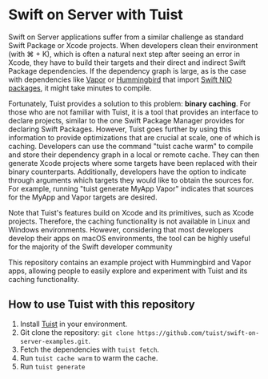 # Swift on Server with Tuist

Swift on Server applications suffer from a similar challenge as standard Swift Package or Xcode projects. When developers clean their environment (with ⌘ + K), which is often a natural next step after seeing an error in Xcode, they have to build their targets and their direct and indirect Swift Package dependencies. If the dependency graph is large, as is the case with dependencies like [Vapor](https://vapor.codes) or [Hummingbird](https://github.com/hummingbird-project/hummingbird) that import [Swift NIO packages](https://github.com/apple/swift-nio), it might take minutes to compile.

Fortunately, Tuist provides a solution to this problem: **binary caching**. For those who are not familiar with Tuist, it is a tool that provides an interface to declare projects, similar to the one Swift Package Manager provides for declaring Swift Packages. However, Tuist goes further by using this information to provide optimizations that are crucial at scale, one of which is caching. Developers can use the command "tuist cache warm" to compile and store their dependency graph in a local or remote cache. They can then generate Xcode projects where some targets have been replaced with their binary counterparts. Additionally, developers have the option to indicate through arguments which targets they would like to obtain the sources for. For example, running "tuist generate MyApp Vapor" indicates that sources for the MyApp and Vapor targets are desired.

Note that Tuist's features build on Xcode and its primitives, such as Xcode projects. Therefore, the caching functionality is not available in Linux and Windows environments. However, considering that most developers develop their apps on macOS environments, the tool can be highly useful for the majority of the Swift developer community

This repository contains an example project with Hummingbird and Vapor apps, allowing people to easily explore and experiment with Tuist and its caching functionality.

## How to use Tuist with this repository

1. Install [Tuist](https://github.com/tuist/tuist) in your environment.
1. Git clone the repository: `git clone https://github.com/tuist/swift-on-server-examples.git`.
2. Fetch the dependencies with `tuist fetch`.
3. Run `tuist cache warm` to warm the cache.
4. Run `tuist generate`
